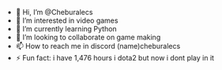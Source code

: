 
- 👋 Hi, I’m @Cheburalecs
- 👀 I’m interested in video games
- 🌱 I’m currently learning Python
- 💞️ I’m looking to collaborate on game making
- 📫 How to reach me in discord (name)cheburalecs
- ⚡ Fun fact: i have 1,476 hours i dota2 but now i dont play in it

<!---
Cheburalecs/Cheburalecs is a ✨ special ✨ repository because its `README.md` (this file) appears on your GitHub profile.
You can click the Preview link to take a look at your changes.
--->
